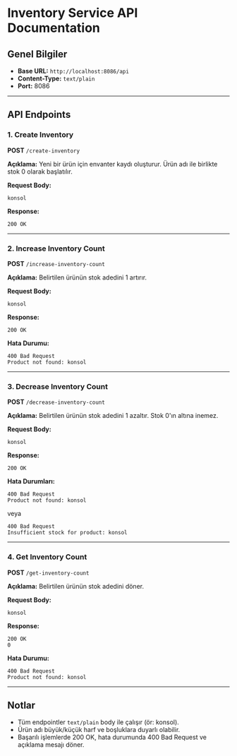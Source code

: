 # Inventory Service API Documentation

## Genel Bilgiler
- **Base URL:** `http://localhost:8086/api`
- **Content-Type:** `text/plain`
- **Port:** 8086

---

## API Endpoints

### 1. Create Inventory
**POST** `/create-inventory`

**Açıklama:**
Yeni bir ürün için envanter kaydı oluşturur. Ürün adı ile birlikte stok 0 olarak başlatılır.

**Request Body:**
```
konsol
```

**Response:**
```
200 OK
```

---

### 2. Increase Inventory Count
**POST** `/increase-inventory-count`

**Açıklama:**
Belirtilen ürünün stok adedini 1 artırır.

**Request Body:**
```
konsol
```

**Response:**
```
200 OK
```

**Hata Durumu:**
```
400 Bad Request
Product not found: konsol
```

---

### 3. Decrease Inventory Count
**POST** `/decrease-inventory-count`

**Açıklama:**
Belirtilen ürünün stok adedini 1 azaltır. Stok 0'ın altına inemez.

**Request Body:**
```
konsol
```

**Response:**
```
200 OK
```

**Hata Durumları:**
```
400 Bad Request
Product not found: konsol
```
veya
```
400 Bad Request
Insufficient stock for product: konsol
```

---

### 4. Get Inventory Count
**POST** `/get-inventory-count`

**Açıklama:**
Belirtilen ürünün stok adedini döner.

**Request Body:**
```
konsol
```

**Response:**
```
200 OK
0
```

**Hata Durumu:**
```
400 Bad Request
Product not found: konsol
```

---

## Notlar
- Tüm endpointler `text/plain` body ile çalışır (ör: konsol).
- Ürün adı büyük/küçük harf ve boşluklara duyarlı olabilir.
- Başarılı işlemlerde 200 OK, hata durumunda 400 Bad Request ve açıklama mesajı döner. 